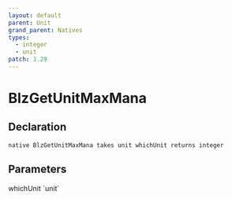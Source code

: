 ```yaml
---
layout: default
parent: Unit
grand_parent: Natives
types:
  - integer
  - unit
patch: 1.29
---
```


# BlzGetUnitMaxMana

## Declaration

```
native BlzGetUnitMaxMana takes unit whichUnit returns integer
```

## Parameters
<dl>
  <dt>whichUnit `unit`</dt>
  <dd></dd>
</dl>